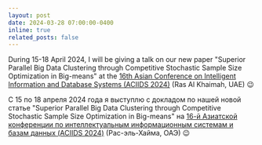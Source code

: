 ```yaml
---
layout: post
date: 2024-03-28 07:00:00-0400
inline: true
related_posts: false
---
```


During 15-18 April 2024, I will be giving a talk on our new paper "Superior Parallel Big Data Clustering through Competitive Stochastic Sample Size Optimization in Big-means" at the [16th Asian Conference on Intelligent Information and Database Systems (ACIIDS 2024)](https://aciids.pwr.edu.pl/2024/) (Ras Al Khaimah, UAE) :wink:<br>

С 15 по 18 апреля 2024 года я выступлю с докладом по нашей новой статье "Superior Parallel Big Data Clustering through Competitive Stochastic Sample Size Optimization in Big-means" на [16-й Азиатской конференции по интеллектуальным информационным системам и базам данных (ACIIDS 2024)](https://aciids.pwr.edu.pl/2024/) (Рас-эль-Хайма, ОАЭ) :wink:
